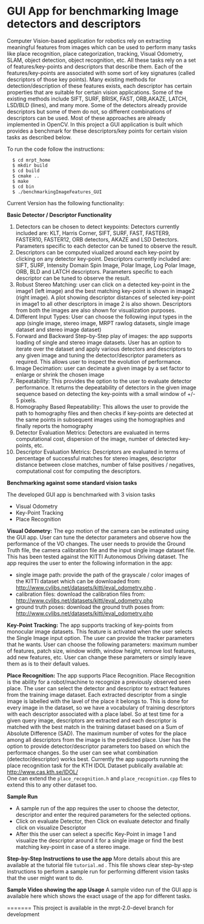 # GUI App for benchmarking Image detectors and descriptors


Computer Vision-based application for robotics rely on extracting meaningful features from images which can be used to perform many tasks like place recognition, place categorization, tracking, Visual Odometry, SLAM, object detection, object recognition, etc. All these tasks rely on a set of features/key-points and descriptors that describe them. Each of the features/key-points are associated with some sort of key signatures (called descriptors of those key points). Many existing methods for detection/description of these features exists, each descriptor has certain properties that are suitable for certain vision applications. Some of the existing methods include SIFT, SURF, BRISK, FAST, ORB,AKAZE, LATCH, LSD/BLD (lines), and many more. Some of the detectors already provide descriptors but some of them do not, so different combinations of descriptors can be used. Most of these approaches are already implemented in OpenCV. In this project a GUI application is built which provides a benchmark for these descriptors/key points for certain vision tasks as described below.

To run the code follow the instructions:

```
  $ cd mrpt_home
  $ mkdir build
  $ cd build
  $ cmake ..
  $ make 
  $ cd bin
  $ ./benchmarkingImageFeatures_GUI

```

Current Version has the following functionality:

**Basic Detector / Descriptor Functionality**

1. Detectors can be chosen to detect keypoints: Detectors currently included are: KLT, Harris Corner, SIFT, SURF, FAST, FASTER9, FASTER10, FASTER12, ORB detectors, AKAZE and LSD Detectors. Parameters specific to each detector can be tuned to observe the result.
2. Descriptors can be computed viualized around each key-point by clicking on any detector key-point. Descriptors currently included are: SIFT, SURF, Intensity Domain Spin Image, Polar Image, Log Polar Image, ORB, BLD and LATCH descriptors. Parameters specific to each descriptor can be tuned to observe the result.
3. Robust Stereo Matching: user can click on a detected key-point in the image1 (left image) and the best matching key-point is shown in image2 (right image). A plot showing descriptor distances of selected key-point in image1 to all other descriptors in image 2 is also shown. Descriptors from both the images are also shown for visualization purposes.
3. Different Input Types: User can choose the following input types in the app (single image, stereo image, MRPT rawlog datasets, single image dataset and stereo image dataset)
4. Forward and Backward Step-by-Step play of images: the app supports loading of single and stereo image datasets. User has an option to iterate over the dataset and apply various detectors and descriptors to any given image and tuning the detector/descriptor parameters as required. This allows user to inspect the evolution of performance.
5. Image Decimation: user can decimate a given image by a set factor to enlarge or shrink the chosen image
6. Repeatability: This provides the option to the user to evaluate detector performance. It returns the depeatability of detectors in the given image sequence based on detecting the key-points with a small window of +/- 5 pixels.
7. Homography Based Repeatability: This allows the user to provide the path to homography files and then checks if key-points are detected at the same points in subsequent images using the homographies and finally reports the homography
8. Detector Evaluation Metrics: Detectors are evaluated in terms computational cost, dispersion of the image, number of detected key-points, etc.
9. Descriptor Evaluation Metrics: Descriptors are evaluated in terms of percentage of successful matches for stereo images, descriptor distance between close matches, number of false positives / negatives, computational cost for computing the descriptors.

**Benchmarking against some standard vision tasks**

The developed GUI app is benchmarked with 3 vision tasks
- Visual Odometry
- Key-Point Tracking
- Place Recognition

**Visual Odometry:** The ego motion of the camera can be estimated using the GUI app. User can tune the detector parameters and observe how the performance of the VO changes. The user needs to provide the Ground Truth file, the camera calibration file and the input single image dataset file. This has been tested against the KITTI Autonomous Driving dataset. The app requires the user to enter the following information in the app:
- single image path: provide the path of the grayscale / color images of the KITTI dataset which can be downloaded from: http://www.cvlibs.net/datasets/kitti/eval_odometry.php . 
- calibration files: download the calibration files from: http://www.cvlibs.net/datasets/kitti/eval_odometry.php
- ground truth poses: download the ground truth poses from: http://www.cvlibs.net/datasets/kitti/eval_odometry.php 

**Key-Point Tracking:** The app supports tracking of key-points from monocular image datasets. This feature is activated when the user selects the Single Image input option. The user can provide the tracker parameters that he wants. User can choose the following parameters: maximum number of features, patch size, window width, window height, remove lost features, add new features, etc. User can change these parameters or simply leave them as is to their default values.

**Place Recognition:** The app supports Place Recognition. Place Recognition is the ability for a robot/machine to recognize a previously observed seen place. The user can select the detector and descriptor to extract features from the training image dataset. Each extracted descriptor from a single image is labelled with the lavel of the place it belongs to. This is done for every image in the dataset, so we have a vocabulary of training descriptors with each descriptor associated with a place label. So at test time for a given query image, descriptors are extracted and each descriptor is matched with the best match in the training dataset based on a Sum of Absolute Difference (SAD). The maximum number of votes for the place among all descriptors from the image is the predicted place. User has the option to provide detector/descriptor parameters too based on which the performace changes. So the user can see what combination (detector/descriptor) works best. Currently the app supports running the place recognition task for the KTH IDOL Dataset publically available at: http://www.cas.kth.se/IDOL/  
One can extend the `place_recognition.h` and `place_recognition.cpp` files to extend this to any other dataset too. 

**Sample Run**
- A sample run of the app requires the user to choose the detector, descriptor and enter the required parameters for the selected options.
- Click on evaluate Detector, then Click on evaluate detector and finally click on visualize Descriptor
- After this the user can select a specific Key-Point in image 1 and visualize the descriptor around it for a single image or find the best matching key-point in case of a stereo image.

**Step-by-Step Instructions to use the app**
More details about this are available at the tutorial file `tutorial.md` . This file shows clear step-by-step instructions to perform a sample run for performing different vision tasks that the user might want to do.

**Sample Video showing the app Usage**
A sample video run of the GUI app is available here which shows the exact usage of the app for different tasks.

=======
This project is available in the mrpt-2.0-devel branch for development

